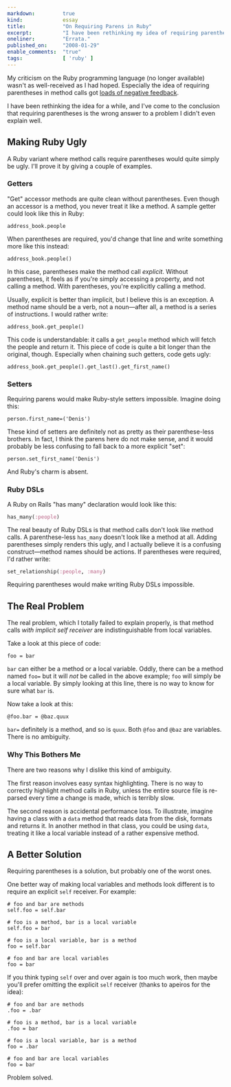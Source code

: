 ```yaml
---
markdown:         true
kind:             essay
title:            "On Requiring Parens in Ruby"
excerpt:          "I have been rethinking my idea of requiring parentheses in Ruby for a while, and I've come to the conclusion that requiring them is the wrong answer to a problem I didn't even explain well."
oneliner:         "Errata."
published_on:     "2008-01-29"
enable_comments:  "true"
tags:             [ 'ruby' ]
---
```


My criticism on the Ruby programming language (no longer available) wasn't as well-received as I had hoped. Especially the idea of requiring parentheses in method calls got [loads of negative feedback](http://reddit.com/r/programming/info/65g1r/comments/).

I have been rethinking the idea for a while, and I've come to the conclusion that requiring parentheses is the wrong answer to a problem I didn't even explain well.

## Making Ruby Ugly

A Ruby variant where method calls require parentheses would quite simply be ugly. I'll prove it by giving a couple of examples.

### Getters

"Get" accessor methods are quite clean without parentheses. Even though an accessor is a method, you never treat it like a method. A sample getter could look like this in Ruby:

<pre><code><span class="n">address_book</span>.<span class="nf">people</span></code></pre>

When parentheses are required, you'd change that line and write something more like this instead:

<pre><code><span class="n">address_book</span>.<span class="nf">people</span>()</code></pre>

In this case, parentheses make the method call *explicit*. Without parentheses, it feels as if you're simply accessing a property, and not calling a method. With parentheses, you're explicitly calling a method.

Usually, explicit is better than implicit, but I believe this is an exception. A method name should be a verb, not a noun—after all, a method is a series of instructions. I would rather write:

<pre><code><span class="n">address_book</span>.<span class="nf">get_people</span>()</code></pre>

This code is understandable: it calls a `get_people` method which will fetch the people and return it. This piece of code is quite a bit longer than the original, though. Especially when chaining such getters, code gets ugly:

<pre><code><span class="n">address_book</span>.<span class="nf">get_people</span>().<span class="nf">get_last</span>().<span class="nf">get_first_name</span>()</code></pre>

### Setters

Requiring parens would make Ruby-style setters impossible. Imagine doing this:

<pre><code><span class="n">person</span>.<span class="nf">first_name=</span>(<span class="s">'Denis'</span>)</code></pre>

These kind of setters are definitely not as pretty as their parenthese-less brothers. In fact, I think the parens here do not make sense, and it would probably be less confusing to fall back to a more explicit "set":

<pre><code><span class="n">person</span>.<span class="nf">set_first_name</span>(<span class="s">'Denis'</span>)</code></pre>

And Ruby's charm is absent.

### Ruby DSLs

A Ruby on Rails "has many" declaration would look like this:

<pre><code><span class="nf">has_many</span>(<span class="ss">:people</span>)</code></pre>

The real beauty of Ruby DSLs is that method calls don't look like method calls. A parenthese-less `has_many` doesn't look like a method at all. Adding parentheses simply renders this ugly, and I actually believe it is a confusing construct—method names should be actions. If parentheses were required, I'd rather write:

<pre><code><span class="nf">set_relationship</span>(<span class="ss">:people</span>, <span class="ss">:many</span>)</code></pre>

Requiring parentheses would make writing Ruby DSLs impossible.

## The Real Problem

The real problem, which I totally failed to explain properly, is that method calls *with implicit self receiver* are indistinguishable from local variables.

Take a look at this piece of code:

	foo = bar

`bar` can either be a method or a local variable. Oddly, there can be a method named `foo=` but it will _not_ be called in the above example; `foo` will simply be a local variable. By simply looking at this line, there is no way to know for sure what `bar` is.

Now take a look at this:

	@foo.bar = @baz.quux

`bar=` definitely is a method, and so is `quux`. Both `@foo` and `@baz` are variables. There is no ambiguity.

### Why This Bothers Me

There are two reasons why I dislike this kind of ambiguity.

The first reason involves easy syntax highlighting. There is no way to correctly highlight method calls in Ruby, unless the entire source file is re-parsed every time a change is made, which is terribly slow.

The second reason is accidental performance loss. To illustrate, imagine having a class with a `data` method that reads data from the disk, formats and returns it. In another method in that class, you could be using `data`, treating it like a local variable instead of a rather expensive method.

## A Better Solution

Requiring parentheses is a solution, but probably one of the worst ones.

One better way of making local variables and methods look different is to require an explicit `self` receiver. For example:

<pre><code><span class="c"># foo and bar are methods</span>
<span class="n">self</span>.<span class="nf">foo</span> = <span class="n">self</span>.<span class="nf">bar</span>

<span class="c"># foo is a method, bar is a local variable</span>
<span class="n">self</span>.<span class="nf">foo</span> = <span class="n">bar</span>

<span class="c"># foo is a local variable, bar is a method</span>
<span class="n">foo</span> = <span class="n">self</span>.<span class="nf">bar</span>

<span class="c"># foo and bar are local variables</span>
<span class="n">foo</span> = <span class="n">bar</span></code></pre>

If you think typing `self` over and over again is too much work, then maybe you'll prefer omitting the explicit `self` receiver (thanks to apeiros for the idea):

<pre><code><span class="c"># foo and bar are methods</span>
.<span class="nf">foo</span> = .<span class="nf">bar</span>

<span class="c"># foo is a method, bar is a local variable</span>
.<span class="nf">foo</span> = <span class="n">bar</span>

<span class="c"># foo is a local variable, bar is a method</span>
<span class="n">foo</span> = .<span class="nf">bar</span>

<span class="c"># foo and bar are local variables</span>
<span class="n">foo</span> = <span class="n">bar</span></code></pre>

Problem solved.
